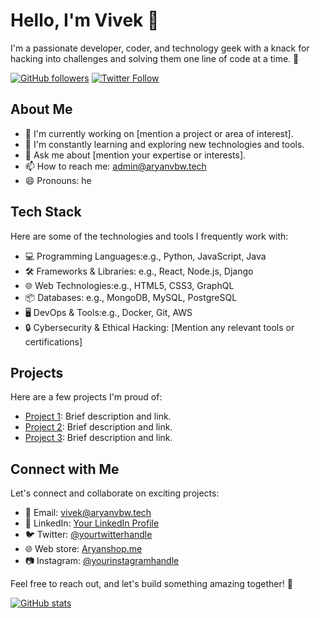 # Hello, I'm Vivek  👋

I'm a passionate developer, coder, and technology geek with a knack for hacking into challenges and solving them one line of code at a time. 🚀

[![GitHub followers](https://img.shields.io/github/followers/yourusername?label=Follow&style=social)](https://github.com/Aryanvbw)
[![Twitter Follow](https://img.shields.io/twitter/follow/yourtwitterhandle?label=Follow&style=social)](https://twitter.com/yourtwitterhandle)

## About Me

- 🔭 I'm currently working on [mention a project or area of interest].
- 🌱 I'm constantly learning and exploring new technologies and tools.
- 💬 Ask me about [mention your expertise or interests].
- 📫 How to reach me: [admin@aryanvbw.tech](mailto:admin@aryanvbw.tech)
- 😄 Pronouns: he

## Tech Stack

Here are some of the technologies and tools I frequently work with:

- 💻 Programming Languages:e.g., Python, JavaScript, Java
- 🛠️ Frameworks & Libraries: e.g., React, Node.js, Django
- 🌐 Web Technologies:e.g., HTML5, CSS3, GraphQL
- 📦 Databases: e.g., MongoDB, MySQL, PostgreSQL
- 🖥️ DevOps & Tools:e.g., Docker, Git, AWS
- 🔒 Cybersecurity & Ethical Hacking: [Mention any relevant tools or certifications]

## Projects

Here are a few projects I'm proud of:

- [Project 1](https://github.com/yourusername/project1): Brief description and link.
- [Project 2](https://github.com/yourusername/project2): Brief description and link.
- [Project 3](https://github.com/yourusername/project3): Brief description and link.

## Connect with Me

Let's connect and collaborate on exciting projects:

- 📧 Email: [vivek@aryanvbw.tech](mailto:vivek@aryanvbw.tech)
- 💼 LinkedIn: [Your LinkedIn Profile](https://linkedin.com/in/yourusername)
- 🐦 Twitter: [@yourtwitterhandle](https://twitter.com/yourtwitterhandle)
- 🌐 Web store: [Aryanshop.me](https://aryanshop.me)
- 📷 Instagram: [@yourinstagramhandle](https://instagram.com/yourinstagramhandle)

Feel free to reach out, and let's build something amazing together! 🚀

[![GitHub stats](https://github-readme-stats.vercel.app/api?username=yourusername&show_icons=true&theme=dark)](https://github.com/aryanvbw)
